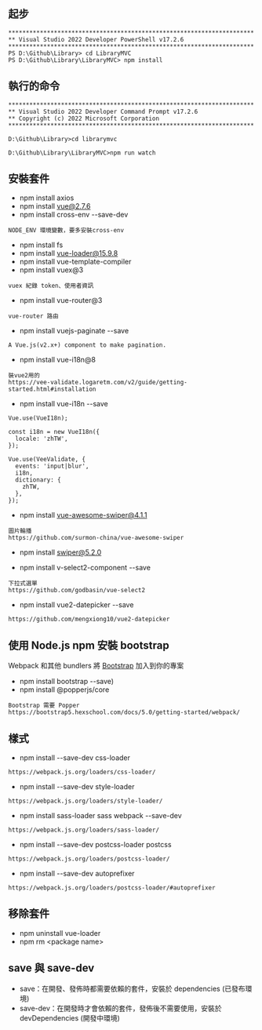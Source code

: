﻿## 起步
```
**********************************************************************
** Visual Studio 2022 Developer PowerShell v17.2.6
**********************************************************************
PS D:\Github\Library> cd LibraryMVC
PS D:\Github\Library\LibraryMVC> npm install
```
## 執行的命令
```
**********************************************************************
** Visual Studio 2022 Developer Command Prompt v17.2.6
** Copyright (c) 2022 Microsoft Corporation
**********************************************************************

D:\Github\Library>cd librarymvc

D:\Github\Library\LibraryMVC>npm run watch
```

## 安裝套件
* npm install axios
* npm install vue@2.7.6
* npm install cross-env --save-dev
```
NODE_ENV 環境變數，要多安裝cross-env
```
* npm install fs
* npm install vue-loader@15.9.8
* npm install vue-template-compiler
* npm install vuex@3
```
vuex 紀錄 token、使用者資訊
```
* npm install vue-router@3
```
vue-router 路由
```
* npm install vuejs-paginate --save
```
A Vue.js(v2.x+) component to make pagination.
```

* npm install vue-i18n@8
```
裝vue2用的
https://vee-validate.logaretm.com/v2/guide/getting-started.html#installation
```
* npm install vue-i18n --save
```
Vue.use(VueI18n);

const i18n = new VueI18n({
  locale: 'zhTW',
});

Vue.use(VeeValidate, {
  events: 'input|blur',
  i18n,
  dictionary: {
    zhTW,
  },
});
```
* npm install vue-awesome-swiper@4.1.1
```
圖片輪播
https://github.com/surmon-china/vue-awesome-swiper
```
* npm install swiper@5.2.0

* npm install v-select2-component --save
```
下拉式選單
https://github.com/godbasin/vue-select2
```
* npm install vue2-datepicker --save
```
https://github.com/mengxiong10/vue2-datepicker
```
## 使用 Node.js npm 安裝 bootstrap
Webpack 和其他 bundlers 將 [Bootstrap](https://bootstrap5.hexschool.com/docs/5.0/getting-started/webpack/)  加入到你的專案
* npm install bootstrap --save)
* npm install @popperjs/core
```
Bootstrap 需要 Popper
https://bootstrap5.hexschool.com/docs/5.0/getting-started/webpack/
```

## 樣式
* npm install --save-dev css-loader
```
https://webpack.js.org/loaders/css-loader/
```
* npm install --save-dev style-loader
```
https://webpack.js.org/loaders/style-loader/
```
* npm install sass-loader sass webpack --save-dev
```
https://webpack.js.org/loaders/sass-loader/
```
* npm install --save-dev postcss-loader postcss
```
https://webpack.js.org/loaders/postcss-loader/
```
* npm install --save-dev autoprefixer
```
https://webpack.js.org/loaders/postcss-loader/#autoprefixer
```
## 移除套件
* npm uninstall vue-loader
* npm rm \<package name\>
## save 與 save-dev
* save：在開發、發佈時都需要依賴的套件，安裝於 dependencies (已發布環境)
* save-dev：在開發時才會依賴的套件，發佈後不需要使用，安裝於 devDependencies (開發中環境)

